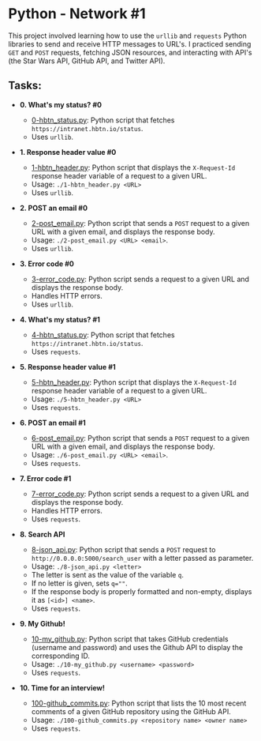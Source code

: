 # Python - Network #1

This project involved learning how to use the `urllib` and `requests` Python
libraries to send and receive HTTP messages to URL's. I practiced sending `GET`
and `POST` requests, fetching JSON resources, and interacting with API's (the
Star Wars API, GitHub API, and Twitter API).

## Tasks:

- **0. What's my status? #0**

  - [0-hbtn_status.py](./0-hbtn_status.py): Python script that fetches
    `https://intranet.hbtn.io/status`.
  - Uses `urllib`.

- **1. Response header value #0**

  - [1-hbtn_header.py](./1-hbtn_header.py): Python script that displays the
    `X-Request-Id` response header variable of a request to a given URL.
  - Usage: `./1-hbtn_header.py <URL>`
  - Uses `urllib`.

- **2. POST an email #0**

  - [2-post_email.py](./2-post_email.py): Python script that sends a `POST`
    request to a given URL with a given email, and displays the response body.
  - Usage: `./2-post_email.py <URL> <email>`.
  - Uses `urllib`.

- **3. Error code #0**

  - [3-error_code.py](./3-error_code.py): Python script sends a request to
    a given URL and displays the response body.
  - Handles HTTP errors.
  - Uses `urllib`.

- **4. What's my status? #1**

  - [4-hbtn_status.py](./4-hbtn_status.py): Python script that fetches
    `https://intranet.hbtn.io/status`.
  - Uses `requests`.

- **5. Response header value #1**

  - [5-hbtn_header.py](./5-hbtn_header.py): Python script that displays the
    `X-Request-Id` response header variable of a request to a given URL.
  - Usage: `./5-hbtn_header.py <URL>`
  - Uses `requests`.

- **6. POST an email #1**

  - [6-post_email.py](./6-post_email.py): Python script that sends a `POST`
    request to a given URL with a given email, and displays the response body.
  - Usage: `./6-post_email.py <URL> <email>`.
  - Uses `requests`.

- **7. Error code #1**

  - [7-error_code.py](./7-error_code.py): Python script sends a request to
    a given URL and displays the response body.
  - Handles HTTP errors.
  - Uses `requests`.

- **8. Search API**

  - [8-json_api.py](./8-json_api.py): Python script that sends a `POST` request
    to `http://0.0.0.0:5000/search_user` with a letter passed as parameter.
  - Usage: `./8-json_api.py <letter>`
  - The letter is sent as the value of the variable `q`.
  - If no letter is given, sets `q=""`.
  - If the response body is properly formatted and non-empty, displays it as
    `[<id>] <name>`.
  - Uses `requests`.

- **9. My Github!**

  - [10-my_github.py](./10-my_github.py): Python script that takes GitHub
    credentials (username and password) and uses the Github API to display the
    corresponding ID.
  - Usage: `./10-my_github.py <username> <password>`
  - Uses `requests`.

- **10. Time for an interview!**
  - [100-github_commits.py](./100-github_commits.py): Python script that lists
    the 10 most recent comments of a given GitHub repository using the GitHub API.
  - Usage: `./100-github_commits.py <repository name> <owner name>`
  - Uses `requests`.
